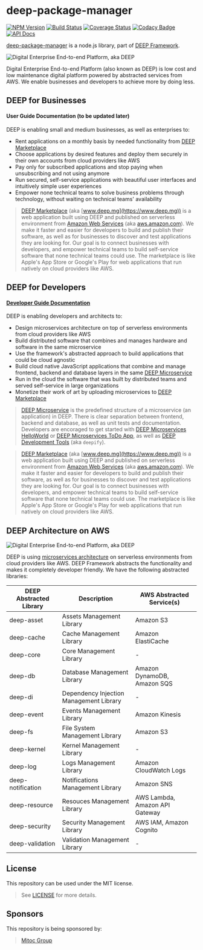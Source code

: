 deep-package-manager
====================

[![NPM Version](https://img.shields.io/npm/v/deep-package-manager.svg)](https://npmjs.org/package/deep-package-manager)
[![Build Status](https://magnum.travis-ci.com/MitocGroup/deep-package-manager.svg?token=sAyMHy4Uoefc2JPq5ZLc)](https://magnum.travis-ci.com/MitocGroup/deep-package-manager)
[![Coverage Status](https://coveralls.io/repos/MitocGroup/deep-package-manager/badge.svg?service=github&t=J4nqoG)](https://coveralls.io/github/MitocGroup/deep-package-manager?branch=dev)
[![Codacy Badge](https://api.codacy.com/project/badge/0695c0d184ed4afe9ac9110c13252aab)](https://www.codacy.com/app/deep/deep-package-manager/dashboard)
[![API Docs](http://docs.deep.mg/badge.svg)](http://docs.deep.mg)

[deep-package-manager](https://www.npmjs.com/package/deep-package-manager) is a node.js library, part of [DEEP Framework](https://github.com/MitocGroup/deep).

![Digital Enterprise End-to-end Platform, aka DEEP](https://github.com/MitocGroup/deep/blob/master/docs/deep-ecosystem.png)

Digital Enterprise End-to-end Platform (also known as DEEP) is low cost and low maintenance digital platform powered by abstracted services from AWS. We enable businesses and developers to achieve more by doing less.

## DEEP for Businesses

#### User Guide Documentation (to be updated later)

DEEP is enabling small and medium businesses, as well as enterprises to:
- Rent applications on a monthly basis by needed functionality from [DEEP Marketplace](https://www.deep.mg)
- Choose applications by desired features and deploy them securely in their own accounts from cloud providers like AWS
- Pay only for subscribed applications and stop paying when unsubscribing and not using anymore
- Run secured, self-service applications with beautiful user interfaces and intuitively simple user experiences
- Empower none technical teams to solve business problems through technology, without waiting on technical teams' availability

> [DEEP Marketplace](https://www.deep.mg) (aka [www.deep.mg](https://www.deep.mg)) is a web application built using DEEP and published on serverless environment from [Amazon Web Services](https://aws.amazon.com) (aka [aws.amazon.com](https://aws.amazon.com)). We make it faster and easier for developers to build and publish their software, as well as for businesses to discover and test applications they are looking for. Our goal is to connect businesses with developers, and empower technical teams to build self-service software that none technical teams could use. The marketplace is like Apple's App Store or Google's Play for web applications that run natively on cloud providers like AWS.

## DEEP for Developers

#### [Developer Guide Documentation](https://github.com/MitocGroup/deep/blob/master/docs/index.md)

DEEP is enabling developers and architects to:
- Design microservices architecture on top of serverless environments from cloud providers like AWS
- Build distributed software that combines and manages hardware and software in the same microservice
- Use the framework's abstracted approach to build applications that could be cloud agnostic
- Build cloud native JavaScript applications that combine and manage frontend, backend and database layers in the same [DEEP Microservice](https://github.com/MitocGroup/deep/blob/master/docs/microservice.md)
- Run in the cloud the software that was built by distributed teams and served self-service in large organizations
- Monetize their work of art by uploading microservices to [DEEP Marketplace](https://www.deep.mg)

> [DEEP Microservice](https://github.com/MitocGroup/deep/blob/master/docs/microservice.md) is the predefined structure of a microservice (an application) in DEEP. There is clear separation between frontend, backend and database, as well as unit tests and documentation. Developers are encoraged to get started with [DEEP Microservices HelloWorld](https://github.com/MitocGroup/deep-microservices-helloworld) or [DEEP Microservices ToDo App](https://github.com/MitocGroup/deep-microservices-todo-app), as well as [DEEP Development Tools](https://www.npmjs.com/package/deepify) (aka `deepify`).

> [DEEP Marketplace](https://www.deep.mg) (aka [www.deep.mg](https://www.deep.mg)) is a web application built using DEEP and published on serverless environment from [Amazon Web Services](https://aws.amazon.com) (aka [aws.amazon.com](https://aws.amazon.com)). We make it faster and easier for developers to build and publish their software, as well as for businesses to discover and test applications they are looking for. Our goal is to connect businesses with developers, and empower technical teams to build self-service software that none technical teams could use. The marketplace is like Apple's App Store or Google's Play for web applications that run natively on cloud providers like AWS.

## DEEP Architecture on AWS

![Digital Enterprise End-to-end Platform, aka DEEP](https://github.com/MitocGroup/deep/blob/master/docs/deep-architecture.png)

DEEP is using [microservices architecture](https://en.wikipedia.org/wiki/Microservices) on serverless environments from cloud providers like AWS. DEEP Framework abstracts the functionality and makes it completely developer friendly. We have the following abstracted libraries:

DEEP Abstracted Library | Description | AWS Abstracted Service(s)
-------------|---------------------|--------------------------
deep-asset | Assets Management Library | Amazon S3
deep-cache | Cache Management Library | Amazon ElastiCache
deep-core | Core Management Library | -
deep-db | Database Management Library | Amazon DynamoDB, Amazon SQS
deep-di | Dependency Injection Management Library | -
deep-event | Events Management Library | Amazon Kinesis
deep-fs | File System Management Library | Amazon S3
deep-kernel | Kernel Management Library | -
deep-log | Logs Management Library | Amazon CloudWatch Logs
deep-notification | Notifications Management Library | Amazon SNS
deep-resource | Resouces Management Library | AWS Lambda, Amazon API Gateway
deep-security | Security Management Library | AWS IAM, Amazon Cognito
deep-validation | Validation Management Library | -

## License

This repository can be used under the MIT license.
> See [LICENSE](LICENSE) for more details.

## Sponsors

This repository is being sponsored by:
> [Mitoc Group](http://www.mitocgroup.com)
